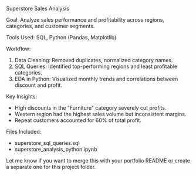 Superstore Sales Analysis

Goal: Analyze sales performance and profitability across regions, categories, and customer segments.

Tools Used:
SQL, Python (Pandas, Matplotlib)

Workflow:

1. Data Cleaning: Removed duplicates, normalized category names.
2. SQL Queries: Identified top-performing regions and least profitable categories.
3. EDA in Python: Visualized monthly trends and correlations between discount and profit.

Key Insights:

* High discounts in the "Furniture" category severely cut profits.
* Western region had the highest sales volume but inconsistent margins.
* Repeat customers accounted for 60% of total profit.

Files Included:

* superstore_sql_queries.sql
* superstore_analysis_python.ipynb

Let me know if you want to merge this with your portfolio README or create a separate one for this project folder.
